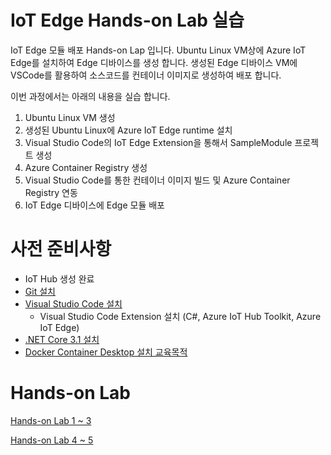 # IoT Edge Hands-on Lab 실습
IoT Edge 모듈 배포 Hands-on Lap 입니다.
Ubuntu Linux VM상에 Azure IoT Edge를 설치하여 Edge 디바이스를 생성 합니다.
생성된 Edge 디바이스 VM에 VSCode를 활용하여 소스코드를 컨테이너 이미지로 생성하여 배포 합니다.

이번 과정에서는 아래의 내용을 실습 합니다.
1. Ubuntu Linux VM 생성
2. 생성된 Ubuntu Linux에 Azure IoT Edge runtime 설치
3. Visual Studio Code의 IoT Edge Extension을 통해서 SampleModule 프로젝트 생성
4. Azure Container Registry 생성
5. Visual Studio Code를 통한 컨테이너 이미지 빌드 및 Azure Container Registry 연동
6. IoT Edge 디바이스에 Edge 모듈 배포

# 사전 준비사항
- IoT Hub 생성 완료
- [Git 설치](https://git-scm.com/downloads)
- [Visual Studio Code 설치](https://code.visualstudio.com/)
   - Visual Studio Code Extension 설치 (C#, Azure IoT Hub Toolkit, Azure IoT Edge)
- [.NET Core 3.1 설치](https://dotnet.microsoft.com/download/dotnet)
- [Docker Container Desktop 설치 교육목적](https://docs.docker.com/desktop/windows/install/)


# Hands-on Lab
[Hands-on Lab 1 ~ 3](https://github.com/min-git/IoTEdgeHOL/blob/main/HOL1-3.md)

[Hands-on Lab 4 ~ 5](https://github.com/min-git/IoTEdgeHOL/blob/main/HOL4-5.md)
